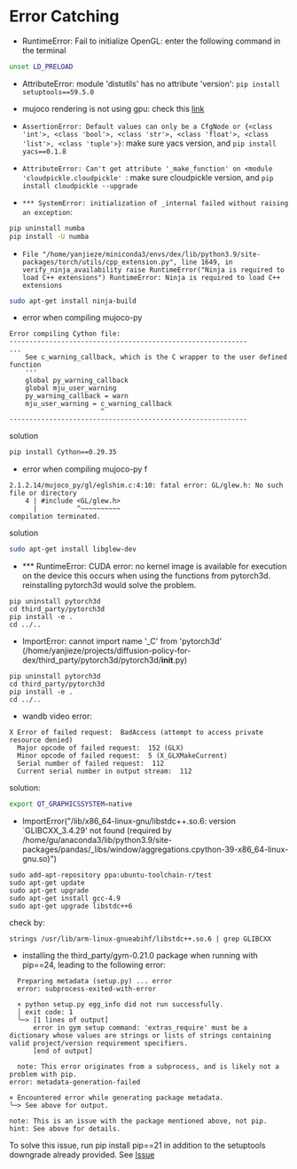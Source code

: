 # Error Catching
- RuntimeError: Fail to initialize OpenGL: enter the following command in the terminal
```bash
unset LD_PRELOAD
```

- AttributeError: module 'distutils' has no attribute 'version': `pip install setuptools==59.5.0`

- mujoco rendering is not using gpu: check this [link](https://github.com/openai/mujoco-py/issues/493)

- `AssertionError: Default values can only be a CfgNode or {<class 'int'>, <class 'bool'>, <class 'str'>, <class 'float'>, <class 'list'>, <class 'tuple'>}`: make sure yacs version, and `pip install yacs==0.1.8`

- `AttributeError: Can't get attribute '_make_function' on <module 'cloudpickle.cloudpickle' `: make sure cloudpickle version, and `pip install cloudpickle --upgrade`

- `*** SystemError: initialization of _internal failed without raising an exception`:
```bash
pip uninstall numba
pip install -U numba
```

- `File "/home/yanjieze/miniconda3/envs/dex/lib/python3.9/site-packages/torch/utils/cpp_extension.py", line 1649, in verify_ninja_availability
    raise RuntimeError("Ninja is required to load C++ extensions")
RuntimeError: Ninja is required to load C++ extensions`
```bash
sudo apt-get install ninja-build
```

- error when compiling mujoco-py 
```
Error compiling Cython file:
------------------------------------------------------------
...
    See c_warning_callback, which is the C wrapper to the user defined function
    '''
    global py_warning_callback
    global mju_user_warning
    py_warning_callback = warn
    mju_user_warning = c_warning_callback
                       ^
------------------------------------------------------------
```
solution
```bash
pip install Cython==0.29.35
```

- error when compiling mujoco-py f
```
2.1.2.14/mujoco_py/gl/eglshim.c:4:10: fatal error: GL/glew.h: No such file or directory
    4 | #include <GL/glew.h>
      |          ^~~~~~~~~~~
compilation terminated.
```
solution
```bash
sudo apt-get install libglew-dev
```

- *** RuntimeError: CUDA error: no kernel image is available for execution on the device
this occurs when using the functions from pytorch3d. reinstalling pytorch3d would solve the problem.
```
pip uninstall pytorch3d
cd third_party/pytorch3d
pip install -e .
cd ../..
```


- ImportError: cannot import name '_C' from 'pytorch3d' (/home/yanjieze/projects/diffusion-policy-for-dex/third_party/pytorch3d/pytorch3d/__init__.py)
```
pip uninstall pytorch3d
cd third_party/pytorch3d
pip install -e .
cd ../..
```

- wandb video error:
```
X Error of failed request:  BadAccess (attempt to access private resource denied)
  Major opcode of failed request:  152 (GLX)
  Minor opcode of failed request:  5 (X_GLXMakeCurrent)
  Serial number of failed request:  112
  Current serial number in output stream:  112
```
solution:
```bash
export QT_GRAPHICSSYSTEM=native
```


- ImportError("/lib/x86_64-linux-gnu/libstdc++.so.6: version `GLIBCXX_3.4.29' not found (required by /home/gu/anaconda3/lib/python3.9/site-packages/pandas/_libs/window/aggregations.cpython-39-x86_64-linux-gnu.so)")
```
sudo add-apt-repository ppa:ubuntu-toolchain-r/test
sudo apt-get update
sudo apt-get upgrade
sudo apt-get install gcc-4.9
sudo apt-get upgrade libstdc++6
```
check by:
```
strings /usr/lib/arm-linux-gnueabihf/libstdc++.so.6 | grep GLIBCXX
```

- installing the third_party/gym-0.21.0 package when running with pip==24, leading to the following error:
```
  Preparing metadata (setup.py) ... error
  error: subprocess-exited-with-error
  
  × python setup.py egg_info did not run successfully.
  │ exit code: 1
  ╰─> [1 lines of output]
      error in gym setup command: 'extras_require' must be a dictionary whose values are strings or lists of strings containing valid project/version requirement specifiers.
      [end of output]
  
  note: This error originates from a subprocess, and is likely not a problem with pip.
error: metadata-generation-failed

× Encountered error while generating package metadata.
╰─> See above for output.

note: This is an issue with the package mentioned above, not pip.
hint: See above for details.
```
To solve this issue, run pip install pip==21 in addition to the setuptools downgrade already provided. See [Issue](https://github.com/YanjieZe/3D-Diffusion-Policy/issues/20)

